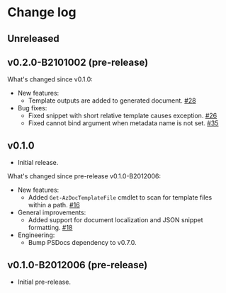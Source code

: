 # Change log

## Unreleased

## v0.2.0-B2101002 (pre-release)

What's changed since v0.1.0:

- New features:
  - Template outputs are added to generated document. [#28](https://github.com/Azure/PSDocs.Azure/issues/28)
- Bug fixes:
  - Fixed snippet with short relative template causes exception. [#26](https://github.com/Azure/PSDocs.Azure/issues/26)
  - Fixed cannot bind argument when metadata name is not set. [#35](https://github.com/Azure/PSDocs.Azure/issues/35)

## v0.1.0

- Initial release.

What's changed since pre-release v0.1.0-B2012006:

- New features:
  - Added `Get-AzDocTemplateFile` cmdlet to scan for template files within a path. [#16](https://github.com/Azure/PSDocs.Azure/issues/16)
- General improvements:
  - Added support for document localization and JSON snippet formatting. [#18](https://github.com/Azure/PSDocs.Azure/issues/18)
- Engineering:
  - Bump PSDocs dependency to v0.7.0.

## v0.1.0-B2012006 (pre-release)

- Initial pre-release.
